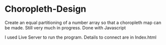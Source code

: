 # Choropleth-Design
Create an equal partitioning of a number array so that a choropleth map can be made. Still very much in progress. Done with Javascript

I used Live Server to run the program. Details to connect are in Index.html

